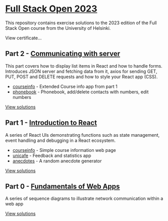 # [Full Stack Open 2023](https://fullstackopen.com/en/)

This repository contains exercise solutions to the 2023 edition of the Full Stack Open course from the University of Helsinki.

View certificate...

## Part 2 - [Communicating with server](https://fullstackopen.com/en/part2)
This part covers how to display list items in React and how to handle forms. Introduces JSON server and fetching data from it, axios for sending GET, PUT, POST and DELETE requests and how to style your React app (CSS).

* [courseinfo](https://github.com/Qildeli/fullStackOpenCourse/tree/main/part2/courseinfo) - Extended Course info app from part 1
* [phonebook](https://github.com/Qildeli/fullStackOpenCourse/tree/main/part2/phonebook) - Phonebook, add/delete contacts with numbers, edit numbers

[View solutions](https://github.com/Qildeli/fullStackOpenCourse/tree/main/part2)

## Part 1 - [Introduction to React](https://fullstackopen.com/en/part1)
A series of React UIs demonstrating functions such as state management, event handling and debugging in a React ecosystem.

* [courseinfo](https://github.com/Qildeli/fullStackOpenCourse/tree/main/part1/courseinfo) - Simple course information web page
* [unicafe](https://github.com/Qildeli/fullStackOpenCourse/tree/main/part1/unicafe) - Feedback and statistics app
* [anecdotes](https://github.com/Qildeli/fullStackOpenCourse/tree/main/part1/anecdotes) - A random anecdote generator

[View solutions](https://github.com/Qildeli/fullStackOpenCourse/tree/main/part1)

## Part 0 - [Fundamentals of Web Apps](https://fullstackopen.com/en/part0)
A series of sequence diagrams to illustrate network communication within a web app

[View solutions](https://github.com/Qildeli/fullStackOpenCourse/tree/main/part0)
